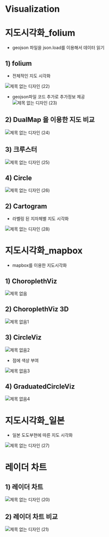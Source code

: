# Visualization

# 지도시각화_folium
- geojson 파일을 json.load를 이용해서 데이터 읽기

## 1) folium
- 전체적인 지도 시각화

![제목 없는 디자인 (22)](https://user-images.githubusercontent.com/47103479/104158198-35a37400-5430-11eb-87eb-7556446093b9.png)
- geojson파일 코드 추가로 추가정보 제공  
![제목 없는 디자인 (23)](https://user-images.githubusercontent.com/47103479/104158204-363c0a80-5430-11eb-9ab9-80948835c340.png)

## 2) DualMap 을 이용한 지도 비교 
![제목 없는 디자인 (24)](https://user-images.githubusercontent.com/47103479/104158207-36d4a100-5430-11eb-8220-3060c4c4a6b8.png)

## 3) 크루스터
![제목 없는 디자인 (25)](https://user-images.githubusercontent.com/47103479/104158209-376d3780-5430-11eb-9079-73dcb7bc469c.png)

## 4) Circle
![제목 없는 디자인 (26)](https://user-images.githubusercontent.com/47103479/104158213-376d3780-5430-11eb-8e9a-61ebc41e8ed6.png)

## 2) Cartogram 
- 라벨링 된 지자체별 지도 시각화

![제목 없는 디자인 (28)](https://user-images.githubusercontent.com/47103479/104179332-02241200-544f-11eb-8f92-2dcbeab27490.png)

# 지도시각화_mapbox
- mapbox를 이용한 지도시각화

## 1) ChoroplethViz
![제목 없음](https://user-images.githubusercontent.com/47103479/104314069-3dd8dd80-551c-11eb-9aac-d94f207f0cc2.png)

## 2) ChoroplethViz 3D
![제목 없음1](https://user-images.githubusercontent.com/47103479/104314071-3f0a0a80-551c-11eb-9fe2-9c278929d34b.png)

## 3) CircleViz
![제목 없음2](https://user-images.githubusercontent.com/47103479/104314072-3f0a0a80-551c-11eb-80b7-5c5e2e00ad21.png)

- 점에 색상 부여

![제목 없음3](https://user-images.githubusercontent.com/47103479/104314074-3fa2a100-551c-11eb-8904-878ebe533679.png)

## 4) GraduatedCircleViz
![제목 없음4](https://user-images.githubusercontent.com/47103479/104314076-403b3780-551c-11eb-83be-b9cb53a37c11.png)


# 지도시각화_일본
- 일본 도도부현에 따른 지도 시각화

![제목 없는 디자인 (27)](https://user-images.githubusercontent.com/47103479/104178834-4bc02d00-544e-11eb-9304-d7406bff8418.png)


# 레이더 차트
## 1) 레이더 차트 

![제목 없는 디자인 (20)](https://user-images.githubusercontent.com/47103479/104157367-59fe5100-542e-11eb-94b4-95b2082b1b3f.png)

## 2) 레이더 차트 비교
![제목 없는 디자인 (21)](https://user-images.githubusercontent.com/47103479/104157368-5b2f7e00-542e-11eb-97ad-383441fe8c33.png)
